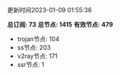 更新时间2023-01-09 01:55:36

**总订阅: 73**
**总节点: 1415**
**有效节点: 479**
- trojan节点: 104
- ss节点: 203
- v2ray节点: 171
- ssr节点: 1
